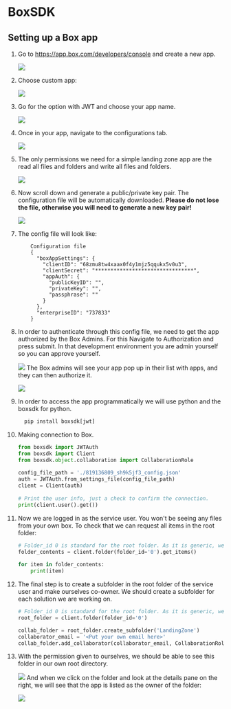 # BoxSDK

## Setting up a Box app
1. Go to https://app.box.com/developers/console and create a new app.

    ![](img/box_create_app.png)

2. Choose custom app:

    ![](img/box_custom_app.png)

3. Go for the option with JWT and choose your app name.

    ![](img/box_jwt.png)

4. Once in your app, navigate to the configurations tab.

    ![](img/box_configurations.png)

5. The only permissions we need for a simple landing zone app are the read all files and folders and write all files and folders.

    ![](img/box_read_write_access.png)

6. Now scroll down and generate a public/private key pair. The configuration file will be automatically downloaded. **Please do not lose the file, otherwise you will need to generate a new key pair!**

    ![](img/box_RSA_key.png)

7. The config file will look like:

    ```
        Configuration file
        {
          "boxAppSettings": {
            "clientID": "68zmu8tw4xaax0f4y1mjz5qqukx5v0u3",
            "clientSecret": "********************************",
            "appAuth": {
              "publicKeyID": "",
              "privateKey": "",
              "passphrase": ""
            }
          },
          "enterpriseID": "737833"
        }
    ```
   
8. In order to authenticate through this config file, we need to get the app authorized by the Box Admins. 
For this Navigate to Authorization and press submit. In that development environment you are admin yourself 
so you can approve yourself.

    ![](img/box_authorisation.png)
   The Box admins will see your app pop up in their list with apps, and they can then authorize it.

    ![](img/box_authorized.png)

9. In order to access the app programmatically we will use python and the boxsdk for python.

    ``` cmd
      pip install boxsdk[jwt]
    ```

10. Making connection to Box.

    ``` py
    from boxsdk import JWTAuth
    from boxsdk import Client
    from boxsdk.object.collaboration import CollaborationRole
     
    config_file_path = './819136809_sh9k5jf3_config.json'
    auth = JWTAuth.from_settings_file(config_file_path)
    client = Client(auth)
     
    # Print the user info, just a check to confirm the connection.
    print(client.user().get())
    ```

11. Now we are logged in as the service user. You won't be seeing any files from your own box. To check that we can request all items in the root folder:
    ```  py
    # Folder_id 0 is standard for the root folder. As it is generic, we cannot grant permissions on this folder.
    folder_contents = client.folder(folder_id='0').get_items()
     
    for item in folder_contents:
        print(item)
    ```

12. The final step is to create a subfolder in the root folder of the service user and make ourselves co-owner. We should create a subfolder for each solution we are working on.
    
    ``` py
    # Folder_id 0 is standard for the root folder. As it is generic, we cannot grant permissions on this folder.
    root_folder = client.folder(folder_id='0')
    
    collab_folder = root_folder.create_subfolder('LandingZone')
    collaborator_email = '<Put your own email here>'
    collab_folder.add_collaborator(collaborator_email, CollaborationRole.CO_OWNER)
    ```

13. With the permission given to ourselves, we should be able to see this folder in our own root directory.

    ![](img/box_shared_folder.png)
  And when we click on the folder and look at the details pane on the right, we will see that the app is listed as the owner of the folder:

    ![](img/box_owner_of_shared_folder.png)
